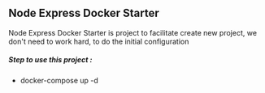 ## Node Express Docker Starter

Node Express Docker Starter is project to facilitate create new project, 
we don't need to work hard, to do the initial configuration

##### Step to use this project :
- docker-compose up -d